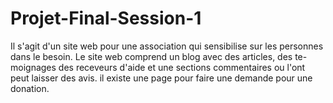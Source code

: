# Projet-Final-Session-1
Il s'agit d'un site web pour une association qui sensibilise sur les personnes dans le besoin. Le site web comprend un blog avec des articles, des te- moignages des receveurs d'aide et une sections commentaires ou l'ont peut laisser  des avis. il existe une page pour faire une demande pour une donation. 
